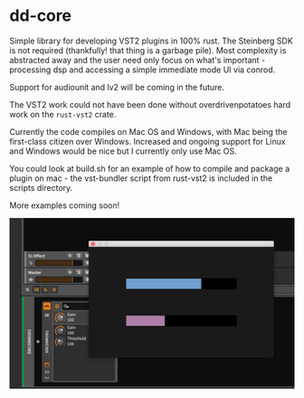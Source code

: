 # dd-core

Simple library for developing VST2 plugins in 100% rust. The Steinberg SDK is not required (thankfully! that thing is a garbage pile). Most complexity is abstracted away and the user need only focus on what's important - processing dsp and accessing a simple immediate mode UI via conrod.

Support for audiounit and lv2 will be coming in the future.

The VST2 work could not have been done without overdrivenpotatoes hard work on the `rust-vst2` crate.

Currently the code compiles on Mac OS and Windows, with Mac being the first-class citizen over Windows. Increased and ongoing support for Linux and Windows would be nice but I currently only use Mac OS.

You could look at build.sh for an example of how to compile and package a plugin on mac - the vst-bundler script from rust-vst2 is included in the scripts directory.

More examples coming soon!

![Screenshot](screenshot.png)

